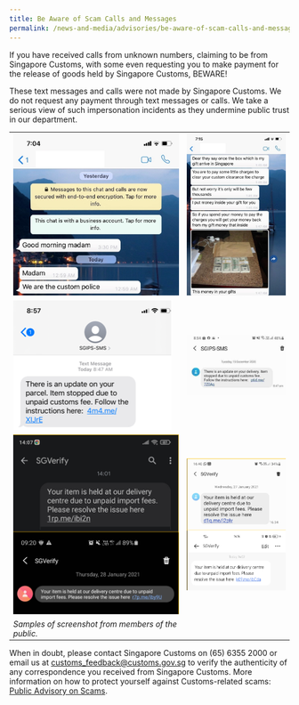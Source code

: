 ```yaml
---
title: Be Aware of Scam Calls and Messages
permalink: /news-and-media/advisories/be-aware-of-scam-calls-and-messages/ 
---
```


If you have received calls from unknown numbers, claiming to be from Singapore Customs, with some even requesting you to make payment for the release of goods held by Singapore Customs, BEWARE!

These text messages and calls were not made by Singapore Customs. We do not request any payment through text messages or calls. We take a serious view of such impersonation incidents as they undermine public trust in our department.

|  |   |
|---|---|
|![.](/images/advisory/Scam1-2019.jpg)|![.](/images/advisory/Scam2-2019.jpg)|
|![.](/images/advisory/scam-text.png)| ![.](/images/advisory/scam-text-2.jpg) |
|![.](/images/advisory/Scam-2021-1.png)| ![.](/images/advisory/Scam-2021-2.png) |
|*Samples of screenshot from members of the public.*| |

When in doubt, please contact Singapore Customs on (65) 6355 2000 or email us at [customs_feedback@customs.gov.sg](mailto:customs_feedback@customs.gov.sg) to verify the authenticity of any correspondence you received from Singapore Customs. More information on how to protect yourself against Customs-related scams: [Public Advisory on Scams](public-advisory-on-scams). 
